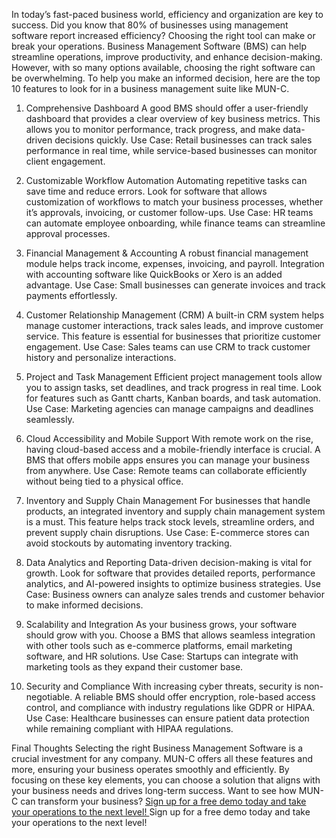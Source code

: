 In today’s fast-paced business world, efficiency and organization are key to success. Did you know that 80% of businesses using management software report increased efficiency? Choosing the right tool can make or break your operations. Business Management Software (BMS) can help streamline operations, improve productivity, and enhance decision-making. However, with so many options available, choosing the right software can be overwhelming. To help you make an informed decision, here are the top 10 features to look for in a business management suite like MUN-C.

1. Comprehensive Dashboard
A good BMS should offer a user-friendly dashboard that provides a clear overview of key business metrics. This allows you to monitor performance, track progress, and make data-driven decisions quickly.
Use Case: Retail businesses can track sales performance in real time, while service-based businesses can monitor client engagement.

2. Customizable Workflow Automation
Automating repetitive tasks can save time and reduce errors. Look for software that allows customization of workflows to match your business processes, whether it’s approvals, invoicing, or customer follow-ups.
Use Case: HR teams can automate employee onboarding, while finance teams can streamline approval processes.

4. Financial Management & Accounting
A robust financial management module helps track income, expenses, invoicing, and payroll. Integration with accounting software like QuickBooks or Xero is an added advantage.
Use Case: Small businesses can generate invoices and track payments effortlessly.

6. Customer Relationship Management (CRM)
A built-in CRM system helps manage customer interactions, track sales leads, and improve customer service. This feature is essential for businesses that prioritize customer engagement.
Use Case: Sales teams can use CRM to track customer history and personalize interactions.

8. Project and Task Management
Efficient project management tools allow you to assign tasks, set deadlines, and track progress in real time. Look for features such as Gantt charts, Kanban boards, and task automation.
Use Case: Marketing agencies can manage campaigns and deadlines seamlessly.

9. Cloud Accessibility and Mobile Support
With remote work on the rise, having cloud-based access and a mobile-friendly interface is crucial. A BMS that offers mobile apps ensures you can manage your business from anywhere.
Use Case: Remote teams can collaborate efficiently without being tied to a physical office.

11. Inventory and Supply Chain Management
For businesses that handle products, an integrated inventory and supply chain management system is a must. This feature helps track stock levels, streamline orders, and prevent supply chain disruptions.
Use Case: E-commerce stores can avoid stockouts by automating inventory tracking.

13. Data Analytics and Reporting
Data-driven decision-making is vital for growth. Look for software that provides detailed reports, performance analytics, and AI-powered insights to optimize business strategies.
Use Case: Business owners can analyze sales trends and customer behavior to make informed decisions.

14. Scalability and Integration
As your business grows, your software should grow with you. Choose a BMS that allows seamless integration with other tools such as e-commerce platforms, email marketing software, and HR solutions.
Use Case: Startups can integrate with marketing tools as they expand their customer base.

16. Security and Compliance
With increasing cyber threats, security is non-negotiable. A reliable BMS should offer encryption, role-based access control, and compliance with industry regulations like GDPR or HIPAA.
Use Case: Healthcare businesses can ensure patient data protection while remaining compliant with HIPAA regulations.

Final Thoughts
Selecting the right Business Management Software is a crucial investment for any company. MUN-C offers all these features and more, ensuring your business operates smoothly and efficiently. By focusing on these key elements, you can choose a solution that aligns with your business needs and drives long-term success.
Want to see how MUN-C can transform your business? <a href="https://mun-c.com/">Sign up for a free demo today and take your operations to the next level!
</a>Sign up for a free demo today and take your operations to the next level!
